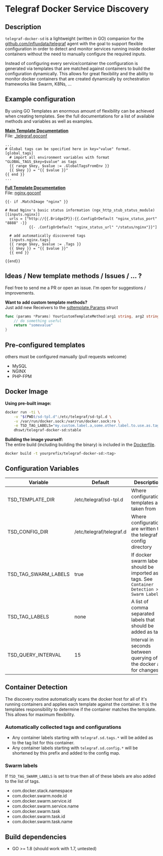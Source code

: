 # Telegraf Docker Service Discovery

## Description
`telegraf-docker-sd` is a lightweight (written in GO) companion for the
[github.com/influxdata/telegraf](https://github.com/influxdata/telegraf)
agent with the goal to support flexible configuration in order to detect
and monitor services running inside docker containers without the need
to manually configure the required inputs.

Instead of configuring every service/container the configuration is
generated via templates that are matched against containers to build
the configuration dynamically. This allows for great flexibility and
the ability to monitor docker containers that are created dynamically by
orchestration frameworks like Swarm, K8Ns, ...

## Example configuration
By using GO Templates an enormous amount of flexibility can be achieved
when creating templates. See the full documentations for a list of
available methods and variables as well as examples.

**[Main Template Documentation](doc/MAIN_TEMPLATE.md)**\
File: [_telegraf.goconf](sd-tpl.d/_telegraf.goconf)
```
...
# Global tags can be specified here in key="value" format.
[global_tags]
  # import all environment variables with format "GLOBAL_TAGS_$key=$value" as tags
  {{ range $key, $value := .GlobalTagsFromEnv }}
  {{ $key }} = "{{ $value }}"
{{ end }}
...
```

**[Full Template Documentation](doc/CONTAINER_TEMPLATE.md)** \
File: [nginx.goconf](sd-tpl.d/nginx.goconf)
```
{{- if .MatchImage "nginx" }}

# Read Nginx's basic status information (ngx_http_stub_status_module)
[[inputs.nginx]]
  urls = ["http://{{.BridgeIP}}:{{.ConfigOrDefault "nginx_status_port" "8888" -}}
           {{- .ConfigOrDefault "nginx_status_url" "/status/nginx"}}"]

  # add automatically discovered tags
  [inputs.nginx.tags]
  {{ range $key, $value := .Tags }}
  {{ $key }} = "{{ $value }}"
  {{ end }}

{{end}}
```

## Ideas / New template methods / Issues / ... ?
Feel free to send me a PR or open an issue. I'm open for suggestions / improvements.

**Want to add custom template methods?** \
Just add new Receivers to the [sdtemplate.Params](sdtemplate/params.go) struct
```go
func (params *Params) YourCustomTemplateMethod(arg1 string, arg2 string, <<whatever>>) string {
    // do something useful
    return "somevalue"
}
```

## Pre-configured templates
others must be configured manually (pull requests welcome)
- MySQL
- NGINX
- PHP-FPM

## Docker Image
**Using pre-built image:**
```bash
docker run -ti \
    -v "$(PWD)/sd-tpl.d":/etc/telegraf/sd-tpl.d \
    -v /var/run/docker.sock:/var/run/docker.sock:ro \
    -e TSD_TAG_LABELS="my.custom.label.a,some.other.label.to.use.as.tags,..." \
    dhswt/telegraf-docker-sd:stable
```

**Building the image yourself:**\
The entire build (including building the binary) is included in the [Dockerfile](Dockerfile).
```bash
docker build -t yourprefix/telegraf-docker-sd:<tag>
```

## Configuration Variables
| Variable             | Default                  | Description                                                                                 |
| ---                  | ---                      | ---                                                                                         |
| TSD_TEMPLATE_DIR     | /etc/telegraf/sd-tpl.d   | Where configurations templates are taken from                                               |
| TSD_CONFIG_DIR       | /etc/telegraf/telegraf.d | Where configurations are written to, the telegraf config directory                          |
| TSD_TAG_SWARM_LABELS | true                     | If docker swarm labels should be imported as tags. See `Container Detection > Swarm Labels` |
| TSD_TAG_LABELS       | none                     | A list of comma separated labels that should be added as tags                               |
| TSD_QUERY_INTERVAL   | 15                       | Interval in seconds between querying of the docker api for changes                          |

## Container Detection
The discovery routine automatically scans the docker host for all of it's running containers and applies each template against the container.
It is the templates responsibility to determine if the container matches the template. This allows for maximum flexibility.

### Automatically collected tags and configurations
- Any container labels starting with `telegraf.sd.tags.*` will be added as to the tag list for this container.
- Any container labels starting with `telegraf.sd.config.*` will be shortened by this prefix and added to the config map.

### Swarm labels
If `TSD_TAG_SWARM_LABELS` is set to true then all of these labels are also added to the list of tags.
- com.docker.stack.namespace
- com.docker.swarm.node.id
- com.docker.swarm.service.id
- com.docker.swarm.service.name
- com.docker.swarm.task
- com.docker.swarm.task.id
- com.docker.swarm.task.name

## Build dependencies
- GO >= 1.8 (should work with 1.7, untested)
